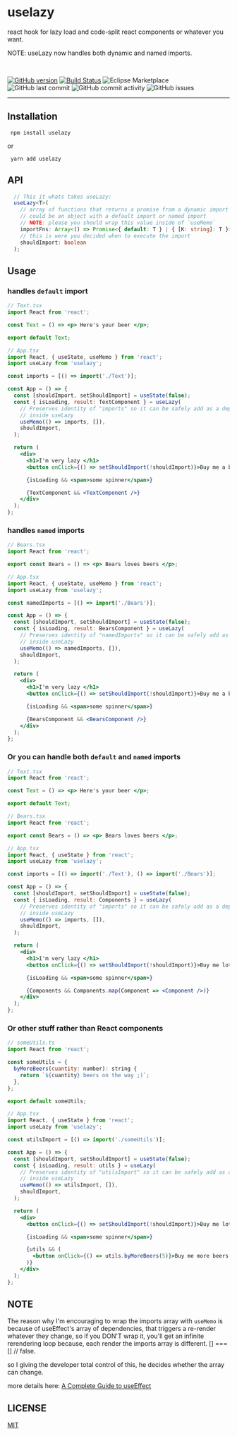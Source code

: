 # uselazy

react hook for lazy load and code-split react components or whatever you want.

NOTE: useLazy now handles both dynamic and named imports.

<br />

[![GitHub version](https://badge.fury.io/gh/aneurysmjs%2Fuselazy.svg)](https://badge.fury.io/gh/aneurysmjs%2Fuselazy) [![Build Status](https://travis-ci.org/aneurysmjs/uselazy.png?branch=master)](https://travis-ci.org/aneurysmjs/uselazy) ![Eclipse Marketplace](https://img.shields.io/eclipse-marketplace/last-update/uselazy.svg) ![GitHub last commit](https://img.shields.io/github/last-commit/aneurysmjs/uselazy.svg) ![GitHub commit activity](https://img.shields.io/github/commit-activity/m/aneurysmjs/uselazy.svg) ![GitHub issues](https://img.shields.io/github/issues/aneurysmjs/uselazy.svg)

<hr />

## Installation

```
 npm install uselazy
```

or

```
 yarn add uselazy
```

## API

```typescript
  // This it whats takes useLazy:
  useLazy<T>(
    // array of functions that returns a promise from a dynamic import which
    // could be an object with a default import or named import
    // NOTE: please you should wrap this value inside of `useMemo`
    importFns: Array<() => Promise<{ default: T } | { [K: string]: T }>>,
    // this is were you decided when to execute the import
    shouldImport: boolean
  );
```

## Usage

### handles `default` import

```jsx
// Text.tsx
import React from 'react';

const Text = () => <p> Here's your beer </p>;

export default Text;

// App.tsx
import React, { useState, useMemo } from 'react';
import useLazy from 'uselazy';

const imports = [() => import('./Text')];

const App = () => {
  const [shouldImport, setShouldImport] = useState(false);
  const { isLoading, result: TextComponent } = useLazy(
    // Preserves identity of "imports" so it can be safely add as a dependency of useEffect
    // inside useLazy
    useMemo(() => imports, []),
    shouldImport,
  );

  return (
    <div>
      <h1>I'm very lazy </h1>
      <button onClick={() => setShouldImport(!shouldImport)}>Buy me a beer</button>

      {isLoading && <span>some spinner</span>}

      {TextComponent && <TextComponent />}
    </div>
  );
};
```

### handles `named` imports

```jsx
// Bears.tsx
import React from 'react';

export const Bears = () => <p> Bears loves beers </p>;

// App.tsx
import React, { useState, useMemo } from 'react';
import useLazy from 'uselazy';

const namedImports = [() => import('./Bears')];

const App = () => {
  const [shouldImport, setShouldImport] = useState(false);
  const { isLoading, result: BearsComponent } = useLazy(
    // Preserves identity of "namedImports" so it can be safely add as a dependency of useEffect
    // inside useLazy
    useMemo(() => namedImports, []),
    shouldImport,
  );

  return (
    <div>
      <h1>I'm very lazy </h1>
      <button onClick={() => setShouldImport(!shouldImport)}>Buy me a beer</button>

      {isLoading && <span>some spinner</span>}

      {BearsComponent && <BearsComponent />}
    </div>
  );
};
```

### Or you can handle both `default` and `named` imports

```jsx
// Text.tsx
import React from 'react';

const Text = () => <p> Here's your beer </p>;

export default Text;

// Bears.tsx
import React from 'react';

export const Bears = () => <p> Bears loves beers </p>;

// App.tsx
import React, { useState } from 'react';
import useLazy from 'uselazy';

const imports = [() => import('./Text'), () => import('./Bears')];

const App = () => {
  const [shouldImport, setShouldImport] = useState(false);
  const { isLoading, result: Components } = useLazy(
    // Preserves identity of "imports" so it can be safely add as a dependency of useEffect
    // inside useLazy
    useMemo(() => imports, []),
    shouldImport,
  );

  return (
    <div>
      <h1>I'm very lazy </h1>
      <button onClick={() => setShouldImport(!shouldImport)}>Buy me lots of beers</button>

      {isLoading && <span>some spinner</span>}

      {Components && Components.map(Component => <Component />)}
    </div>
  );
};
```

### Or other stuff rather than React components

```jsx
// someUtils.ts
import React from 'react';

const someUtils = {
  byMoreBeers(cuantity: number): string {
    return `${cuantity} beers on the way ;)`;
  },
};

export default someUtils;

// App.tsx
import React, { useState } from 'react';
import useLazy from 'uselazy';

const utilsImport = [() => import('./someUtils')];

const App = () => {
  const [shouldImport, setShouldImport] = useState(false);
  const { isLoading, result: utils } = useLazy(
    // Preserves identity of "utilsImport" so it can be safely add as a dependency of useEffect
    // inside useLazy
    useMemo(() => utilsImport, []),
    shouldImport,
  );

  return (
    <div>
      <button onClick={() => setShouldImport(!shouldImport)}>Buy me lots of beers</button>

      {isLoading && <span>some spinner</span>}

      {utils && (
        <button onClick={() => utils.byMoreBeers(5)}>Buy me more beers for my friends!</button>
      )}
    </div>
  );
};
```

## NOTE

The reason why I'm encouraging to wrap the imports array with `useMemo` is because of useEffect's array of dependencies,
that triggers a re-render whatever they change, so if you DON'T wrap it, you'll get an infinite rerendering loop because,
each render the imports array is different. [] === [] // false.

so I giving the developer total control of this, he decides whether the array can change.

more details here: [A Complete Guide to useEffect](https://overreacted.io/a-complete-guide-to-useeffect/)

## LICENSE

[MIT](LICENSE)
